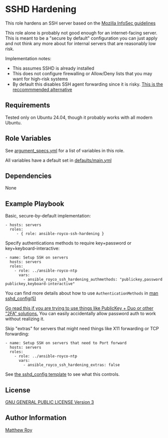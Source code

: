 SSHD Hardening
=========

This role hardens an SSH server based on the [Mozilla InfoSec guidelines](https://infosec.mozilla.org/guidelines/openssh.html)

This role alone is probably not good enough for an internet-facing server. This is meant to be a "secure by default" configuration you can just apply and not think any more about for internal servers that are reasonably low risk.

Implementation notes:

 - This assumes SSHD is already installed
 - This does not configure firewalling or Allow/Deny lists that you may want for high-risk systems
 - By default this disables SSH agent forwarding since it is risky. [This is the reccommmended alternative](https://infosec.mozilla.org/guidelines/openssh.html#recommended-safer-alternatives-to-ssh-agent-forwarding)

Requirements
------------

Tested only on Ubuntu 24.04, though it probably works with all modern Ubuntu.

Role Variables
--------------

See [argument_specs.yml](meta/argument_specs.yml) for a list of variables in this role.

All variables have a default set in [defaults/main.yml](defaults/main.yml)

Dependencies
------------

None

Example Playbook
----------------

Basic, secure-by-default implementation:

    - hosts: servers
      roles:
         - { role: ansible-royco-ssh-hardening }

Specify authentications methods to require key+password or key+keyboard-interactive:

    - name: Setup SSH on servers
      hosts: servers
      roles:
        - role: ../ansible-royco-ntp
          vars:
            - ansible_royco_ssh_hardening_authmethods: "publickey,password publickey,keyboard-interactive"

You can find more details about how to use `AuthenticationMethods` in [man sshd_config(5)](https://www.man7.org/linux/man-pages/man5/sshd_config.5.html)

[Go read this if you are trying to use things like PublicKey + Duo or other "2FA" solutions.](https://infosec.mozilla.org/guidelines/openssh.html#multi-factor-authentication-openssh-63) You can easily accidentally allow password auth to work without realizing it.


Skip "extras" for servers that might need things like X11 forwarding or TCP forwarding:

    - name: Setup SSH on servers that need to Port forward
      hosts: servers
      roles:
        - role: ../ansible-royco-ntp
          vars:
            - ansible_royco_ssh_hardening_extras: false

See [the sshd_config template](templates/00-ssh-hardening.conf.j2) to see what this controls.


License
-------

[GNU GENERAL PUBLIC LICENSE Version 3](LICENSE)

Author Information
------------------

[Matthew Roy](https://matthew.royhousehold.net)
